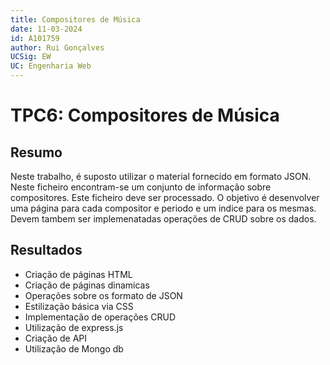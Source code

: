 ```yaml
---
title: Compositores de Música
date: 11-03-2024
id: A101759
author: Rui Gonçalves
UCSig: EW
UC: Engenharia Web
---
```


# TPC6: Compositores de Música

## Resumo

Neste trabalho, é suposto utilizar o material fornecido em formato JSON.
Neste ficheiro encontram-se um conjunto de informação sobre compositores.
Este ficheiro deve ser processado.
O objetivo é desenvolver uma página para cada compositor e periodo e um indice para os mesmas.
Devem tambem ser implemenatadas operações de CRUD sobre os dados.

## Resultados

- Criação de páginas HTML
- Criação de páginas dinamicas
- Operações sobre os formato de JSON
- Estilização básica via CSS
- Implementação de operações CRUD
- Utilização de express.js
- Criação de API
- Utilização de Mongo db
